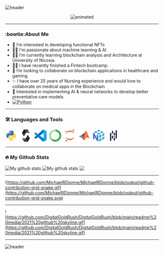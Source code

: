 ![header](https://capsule-render.vercel.app/api?type=cylinder&color=faceff&customColorList=0,2,2,5,30&height=135&section=header&text=Michael%20Dionne!&fontSize=65&animation=blinking)

<p align="center">
  <img src="https://github.com/DigitalGoldRush/DigitalGoldRush/blob/main/readme%20media/ethereum-eth%20(1).gif" alt="animated" />
</p>

---

### :bowtie:About Me

- 👀 I’m interested in developing functional NFTs
- 👨‍💻 I'm passionate about machine learning & AI
- 🧑‍🎓 I’m currently learning blockchain analysis and Architecture at University of Nicosia.
- 🧑‍🎓 I have recently finished a Fintech bootcamp.
- 💞️ I’m looking to collaborate on blockchain applications in healthcare and gaming.
- ✨ I have over 25 years of Nursing experience and would love to collaborate on medical apps in the Blockchain
- 🤖 Interested in implementing AI & neural networks to develop better preventative care models
- [![Python](https://img.shields.io/badge/Michael_Dionne-LinkedIn-blue)](https://www.linkedin.com/in/michael-dionne-b2a1b61b/)

---

### :hammer_and_wrench: Languages and Tools

<div>
   <img src="https://github.com/devicons/devicon/blob/master/icons/python/python-original.svg"
  title="Python" alt="Python" width="40" height="40"/>&nbsp;
  <img src="https://github.com/devicons/devicon/blob/master/icons/solidity/solidity-original.svg"
  title="Solidity" alt="Solidity" width="40" height="40"/>&nbsp;
  <img src="https://github.com/devicons/devicon/blob/master/icons/vscode/vscode-original.svg"
  title="VS Code" alt="VS Code" width="40" height="40"/>&nbsp;
  <img src="https://github.com/devicons/devicon/blob/master/icons/anaconda/anaconda-original.svg"
  title="Anaconda" alt="Anaconda" width="40" height="40"/>&nbsp;
  <img src="https://github.com/devicons/devicon/blob/master/icons/jupyter/jupyter-original.svg"
  title="Jupyter" alt="Jupyter" width="40" height="40"/>&nbsp;
  <img src="https://github.com/devicons/devicon/blob/master/icons/matlab/matlab-original.svg"
  title="Matlab" alt="Matlab" width="40" height="40"/>&nbsp;
  <img src="https://github.com/devicons/devicon/blob/master/icons/numpy/numpy-original.svg"
  title="Numpy" alt="Numpy" width="40" height="40"/>&nbsp;
  <img src="https://github.com/devicons/devicon/blob/master/icons/pandas/pandas-original.svg"
  title="Pandas" alt="Pandas" width="40" height="40"/>&nbsp;
</div>

---

### :fire: My Github Stats

<img align="center" src="https://github-readme-streak-stats.herokuapp.com?user=MichaelRDionne&theme=vue-dark&hide_border=true&date_format=M%20j%5B%2C%20Y%5D" alt="My github stats" />

<img align="center" src="https://github-readme-stats.vercel.app/api?username=MichaelRDionne&show_icons=true&include_all_commits=true&theme=cobalt&hide_border=true" alt="My github stats" />

<img align="center" src="https://github-readme-stats.vercel.app/api/top-langs/?username=MichaelRDionne&layout=compact&theme=cobalt&hide_border=true" />

---
![https://github.com/MichaelRDionne/MichaelRDionne/blob/output/github-contribution-grid-snake.gif](https://github.com/MichaelRDionne/MichaelRDionne/blob/output/github-contribution-grid-snake.svg)

---
![https://github.com/DigitalGoldRush/DigitalGoldRush/blob/main/readme%20media/2021%20github%20skyline.gif](https://github.com/DigitalGoldRush/DigitalGoldRush/blob/main/readme%20media/2021%20github%20skyline.gif)

---
![header](https://capsule-render.vercel.app/api?type=waving&color=d3ffce&customColorList=0,2,2,5,30&height=150)
